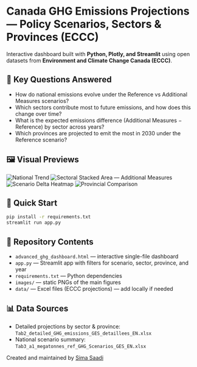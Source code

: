 # Canada GHG Emissions Projections — Policy Scenarios, Sectors & Provinces (ECCC)

Interactive dashboard built with **Python, Plotly, and Streamlit** using open datasets from **Environment and Climate Change Canada (ECCC)**.

## 🔎 Key Questions Answered
- How do national emissions evolve under the Reference vs Additional Measures scenarios?
- Which sectors contribute most to future emissions, and how does this change over time?
- What is the expected emissions difference (Additional Measures − Reference) by sector across years?
- Which provinces are projected to emit the most in 2030 under the Reference scenario?

## 🖼️ Visual Previews
![National Trend](images/01_national_trend_detailed_vs_summary.png)
![Sectoral Stacked Area — Additional Measures](images/02_sectoral_stacked_area.png)
![Scenario Delta Heatmap](images/03_heatmap_delta.png)
![Provincial Comparison](images/04_province_bar.png)

## 🚀 Quick Start
```bash
pip install -r requirements.txt
streamlit run app.py
```

## 📂 Repository Contents
- `advanced_ghg_dashboard.html` — interactive single-file dashboard
- `app.py` — Streamlit app with filters for scenario, sector, province, and year
- `requirements.txt` — Python dependencies
- `images/` — static PNGs of the main figures
- `data/` — Excel files (ECCC projections) — add locally if needed

## 📊 Data Sources
- Detailed projections by sector & province: `Tab2_detailed_GHG_emissions_GES_detaillees_EN.xlsx`
- National scenario summary: `Tab3_a1_megatonnes_ref_GHG_Scenarios_GES_EN.xlsx`

Created and maintained by [Sima Saadi](https://www.linkedin.com/in/sima-saadi/) 

